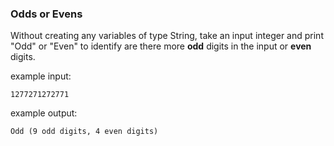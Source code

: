 ### Odds or Evens

Without creating any variables of type String, take an input integer and print "Odd" or "Even" to identify are there more **odd** digits in the input or **even** digits.

example input:

```
1277271272771
```

example output:

```
Odd (9 odd digits, 4 even digits)
```
